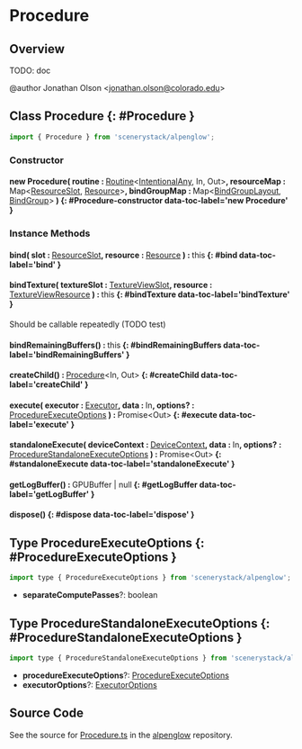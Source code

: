 # Procedure

## Overview

TODO: doc

@author Jonathan Olson &lt;jonathan.olson@colorado.edu&gt;

## Class Procedure {: #Procedure }


```js
import { Procedure } from 'scenerystack/alpenglow';
```
### Constructor

#### new Procedure( routine : <span style="font-weight: 400;">[Routine](../alpenglow/Routine.md)&lt;[IntentionalAny](../phet-core/IntentionalAny.md), In, Out&gt;</span>, resourceMap : <span style="font-weight: 400;">Map&lt;[ResourceSlot](../alpenglow/ResourceSlot.md), [Resource](../alpenglow/Resource.md)&gt;</span>, bindGroupMap : <span style="font-weight: 400;">Map&lt;[BindGroupLayout](../alpenglow/BindGroupLayout.md), [BindGroup](../alpenglow/BindGroup.md)&gt;</span> ) {: #Procedure-constructor data-toc-label='new Procedure' }

### Instance Methods

#### bind( slot : <span style="font-weight: 400;">[ResourceSlot](../alpenglow/ResourceSlot.md)</span>, resource : <span style="font-weight: 400;">[Resource](../alpenglow/Resource.md)</span> ) : <span style="font-weight: 400;"><span style="color: hsla(calc(var(--md-hue) + 180deg),80%,40%,1);">this</span></span> {: #bind data-toc-label='bind' }

#### bindTexture( textureSlot : <span style="font-weight: 400;">[TextureViewSlot](../alpenglow/TextureViewSlot.md)</span>, resource : <span style="font-weight: 400;">[TextureViewResource](../alpenglow/TextureViewResource.md)</span> ) : <span style="font-weight: 400;"><span style="color: hsla(calc(var(--md-hue) + 180deg),80%,40%,1);">this</span></span> {: #bindTexture data-toc-label='bindTexture' }

Should be callable repeatedly (TODO test)

#### bindRemainingBuffers() : <span style="font-weight: 400;"><span style="color: hsla(calc(var(--md-hue) + 180deg),80%,40%,1);">this</span></span> {: #bindRemainingBuffers data-toc-label='bindRemainingBuffers' }

#### createChild() : <span style="font-weight: 400;">[Procedure](../alpenglow/Procedure.md)&lt;In, Out&gt;</span> {: #createChild data-toc-label='createChild' }

#### execute( executor : <span style="font-weight: 400;">[Executor](../alpenglow/Executor.md)</span>, data : <span style="font-weight: 400;">In</span>, options? : <span style="font-weight: 400;">[ProcedureExecuteOptions](../alpenglow/Procedure.md#ProcedureExecuteOptions)</span> ) : <span style="font-weight: 400;">Promise&lt;Out&gt;</span> {: #execute data-toc-label='execute' }

#### standaloneExecute( deviceContext : <span style="font-weight: 400;">[DeviceContext](../alpenglow/DeviceContext.md)</span>, data : <span style="font-weight: 400;">In</span>, options? : <span style="font-weight: 400;">[ProcedureStandaloneExecuteOptions](../alpenglow/Procedure.md#ProcedureStandaloneExecuteOptions)</span> ) : <span style="font-weight: 400;">Promise&lt;Out&gt;</span> {: #standaloneExecute data-toc-label='standaloneExecute' }

#### getLogBuffer() : <span style="font-weight: 400;">GPUBuffer | <span style="color: hsla(calc(var(--md-hue) + 180deg),80%,40%,1);">null</span></span> {: #getLogBuffer data-toc-label='getLogBuffer' }

#### dispose() {: #dispose data-toc-label='dispose' }



## Type ProcedureExecuteOptions {: #ProcedureExecuteOptions }


```js
import type { ProcedureExecuteOptions } from 'scenerystack/alpenglow';
```


- **separateComputePasses**?: <span style="color: hsla(calc(var(--md-hue) + 180deg),80%,40%,1);">boolean</span>




## Type ProcedureStandaloneExecuteOptions {: #ProcedureStandaloneExecuteOptions }


```js
import type { ProcedureStandaloneExecuteOptions } from 'scenerystack/alpenglow';
```


- **procedureExecuteOptions**?: [ProcedureExecuteOptions](../alpenglow/Procedure.md#ProcedureExecuteOptions)
- **executorOptions**?: [ExecutorOptions](../alpenglow/Executor.md#ExecutorOptions)




## Source Code

See the source for [Procedure.ts](https://github.com/phetsims/alpenglow/blob/main/js/webgpu/compute/Procedure.ts) in the [alpenglow](https://github.com/phetsims/alpenglow) repository.
